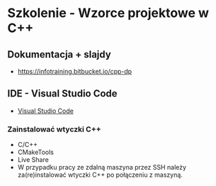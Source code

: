 # Szkolenie - Wzorce projektowe w C++ #

## Dokumentacja + slajdy

* https://infotraining.bitbucket.io/cpp-dp

## IDE - Visual Studio Code

* [Visual Studio Code](https://code.visualstudio.com/)

### Zainstalować wtyczki C++

* C/C++
* CMakeTools
* Live Share
* W przypadku pracy ze zdalną maszyna przez SSH należy za(re)instalować wtyczki C++ po połączeniu z maszyną.
